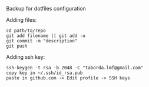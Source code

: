 Backup for dotfiles configuration

Adding files:

```
cd path/to/repo
git add filename || git add -u
git commit -m "description"
git push 
```

Adding ssh key:
```
ssh-keygen -t rsa -b 2048 -C "taborda.lmf@gmail.com"
copy key in ~/.ssh/id_rsa.pub
paste in github.com -> Edit profile -> SSH keys
```
